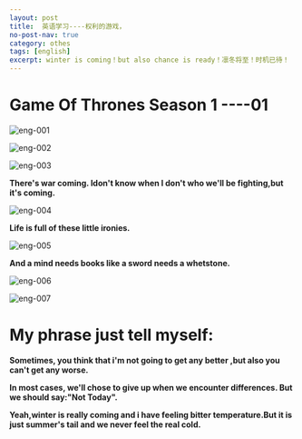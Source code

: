 ```yaml
---
layout: post
title:  英语学习----权利的游戏，
no-post-nav: true
category: othes
tags: [english]
excerpt: winter is coming！but also chance is ready！凛冬将至！时机已待！
---
```


# Game Of Thrones  Season 1 ----01



![eng-001](https://angrycow1111.github.io/assets/images/2018/english/eng-001.png)

![eng-002](https://angrycow1111.github.io/assets/images/2018/english/eng-002.png)

![eng-003](https://angrycow1111.github.io/assets/images/2018/english/eng-003.png)

**There's war coming. Idon't know when I don't who we'll be fighting,but it's coming.**

![eng-004](https://angrycow1111.github.io/assets/images/2018/english/eng-004.png)

**Life is full of these little ironies.**

![eng-005](https://angrycow1111.github.io/assets/images/2018/english/eng-005.png)

**And a  mind needs books like a sword needs a whetstone.**

![eng-006](https://angrycow1111.github.io/assets/images/2018/english/eng-006.png)

![eng-007](https://angrycow1111.github.io/assets/images/2018/english/eng-007.png)

# My phrase just tell myself:

**Sometimes, you think that i'm not going to get any better ,but also you can't get any worse.**

**In most cases, we'll chose to give up when we encounter differences. But we should say:"Not Today".**

**Yeah,winter is really coming and  i have feeling bitter temperature.But it is just summer's tail and we never feel the real cold.**

